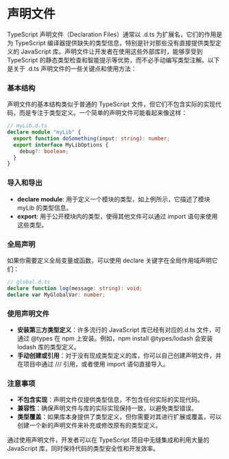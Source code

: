 # 声明文件

TypeScript <sucb>声明文件（Declaration Files）</sucb>通常以 <errb>.d.ts</errb> 为扩展名，它们的作用是为 TypeScript 编译器提供缺失的类型信息，特别是针对那些没有直接提供类型定义的 JavaScript 库。声明文件让开发者在使用这些外部库时，能够享受到 TypeScript 的静态类型检查和智能提示等优势，而不必手动编写类型注解。以下是关于 .d.ts 声明文件的一些关键点和使用方法：

### 基本结构

声明文件的基本结构类似于普通的 TypeScript 文件，但它们不包含实际的实现代码，而是专注于类型定义。一个简单的声明文件可能看起来像这样：

```ts
// myLib.d.ts
declare module "myLib" {
  export function doSomething(input: string): number;
  export interface MyLibOptions {
    debug?: boolean;
  }
}
```

### 导入和导出

- **declare module**: 用于定义一个模块的类型，如上例所示，它描述了模块 myLib 的类型信息。
- **export**: 用于公开模块内的类型，使得其他文件可以通过 import 语句来使用这些类型。

### 全局声明

如果你需要定义全局变量或函数，可以使用 <sucb>declare</sucb> 关键字在全局作用域声明它们：

```ts
// global.d.ts
declare function log(message: string): void;
declare var MyGlobalVar: number;
```

### 使用声明文件

- **安装第三方类型定义**：许多流行的 JavaScript 库已经有对应的.d.ts 文件，可通过 @types 在 npm 上安装。例如，npm install @types/lodash 会安装 lodash 库的类型定义。
- **手动创建或引用**：对于没有现成类型定义的库，你可以自己创建声明文件，并在项目中通过 /// <reference path="path/to/myLib.d.ts" /> 引用，或者使用 import 语句直接导入。

### 注意事项

- **不包含实现**：声明文件仅提供类型信息，不包含任何实际的实现代码。
- **兼容性**：确保声明文件与库的实际实现保持一致，以避免类型错误。
- **类型覆盖**：如果库本身提供了类型定义，但你需要对其进行扩展或覆盖，可以创建一个新的声明文件来补充或修改原有的类型定义。

通过使用声明文件，开发者可以在 TypeScript 项目中无缝集成和利用大量的 JavaScript 库，同时保持代码的类型安全性和开发效率。
